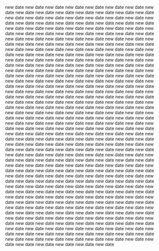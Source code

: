 
new date
new date
new date
new date
new date
new date
new date
new date
new date
new date
new date
new date
new date
new date
new date
new date
new date
new date
new date
new date
new date
new date
new date
new date
new date
new date
new date
new date
new date
new date
new date
new date
new date
new date
new date
new date
new date
new date
new date
new date
new date
new date
new date
new date
new date
new date
new date
new date
new date
new date
new date
new date
new date
new date
new date
new date
new date
new date
new date
new date
new date
new date
new date
new date
new date
new date
new date
new date
new date
new date
new date
new date
new date
new date
new date
new date
new date
new date
new date
new date
new date
new date
new date
new date
new date
new date
new date
new date
new date
new date
new date
new date
new date
new date
new date
new date
new date
new date
new date
new date
new date
new date
new date
new date
new date
new date
new date
new date
new date
new date
new date
new date
new date
new date
new date
new date
new date
new date
new date
new date
new date
new date
new date
new date
new date
new date
new date
new date
new date
new date
new date
new date
new date
new date
new date
new date
new date
new date
new date
new date
new date
new date
new date
new date
new date
new date
new date
new date
new date
new date
new date
new date
new date
new date
new date
new date
new date
new date
new date
new date
new date
new date
new date
new date
new date
new date
new date
new date
new date
new date
new date
new date
new date
new date
new date
new date
new date
new date
new date
new date
new date
new date
new date
new date
new date
new date
new date
new date
new date
new date
new date
new date
new date
new date
new date
new date
new date
new date
new date
new date
new date
new date
new date
new date
new date
new date
new date
new date
new date
new date
new date
new date
new date
new date
new date
new date
new date
new date
new date
new date
new date
new date
new date
new date
new date
new date
new date
new date
new date
new date
new date
new date
new date
new date
new date
new date
new date
new date
new date
new date
new date
new date
new date
new date
new date
new date
new date
new date
new date
new date
new date
new date
new date
new date
new date
new date
new date
new date
new date
new date
new date
new date
new date
new date
new date
new date
new date
new date
new date
new date
new date
new date
new date
new date
new date
new date
new date
new date
new date
new date
new date
new date
new date
new date
new date
new date
new date
new date
new date
new date
new date
new date
new date
new date
new date
new date
new date
new date
new date
new date
new date
new date
new date
new date
new date
new date
new date
new date
new date
new date
new date
new date
new date
new date
new date
new date
new date
new date
new date
new date
new date
new date
new date
new date
new date
new date
new date
new date
new date
new date
new date
new date
new date
new date
new date
new date
new date
new date
new date
new date
new date
new date
new date